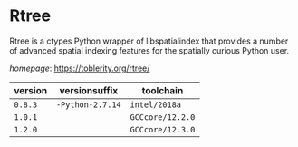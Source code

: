 # Rtree

Rtree is a ctypes Python wrapper of libspatialindex that provides a number of advanced spatial  indexing features for the spatially curious Python user.

*homepage*: <https://toblerity.org/rtree/>

version | versionsuffix | toolchain
--------|---------------|----------
``0.8.3`` | ``-Python-2.7.14`` | ``intel/2018a``
``1.0.1`` |  | ``GCCcore/12.2.0``
``1.2.0`` |  | ``GCCcore/12.3.0``
